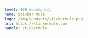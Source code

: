 ```yaml
---
level: 100 #community
name: Sticker Mule
logo: /img/sponsors/stickermule.png
uri: https://stickermule.com
handle: stickermule
---
```

